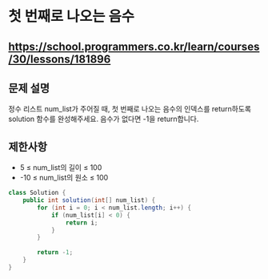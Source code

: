 # 첫 번째로 나오는 음수
https://school.programmers.co.kr/learn/courses/30/lessons/181896
---
## 문제 설명
정수 리스트 num_list가 주어질 때, 첫 번째로 나오는 음수의 인덱스를 return하도록 solution 함수를 완성해주세요. 음수가 없다면 -1을 return합니다.

## 제한사항
+ 5 ≤ num_list의 길이 ≤ 100
+ -10 ≤ num_list의 원소 ≤ 100
```java
class Solution {
    public int solution(int[] num_list) {
        for (int i = 0; i < num_list.length; i++) {
            if (num_list[i] < 0) {
                return i;
            }
        }
        
        return -1;
    }
}
```